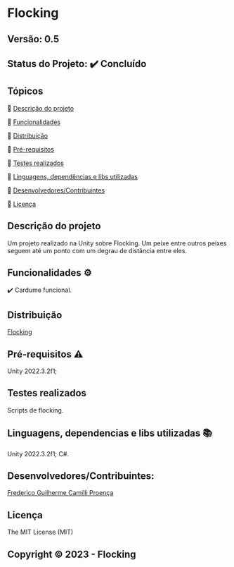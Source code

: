 # Flocking
## Versão: 0.5
## Status do Projeto: ✔️ Concluído

## Tópicos
🔹 [Descrição do projeto ](#descrição-do-projeto)

🔹 [Funcionalidades](#funcionalidades)

🔹 [Distribuição](#distribuição)

🔹 [Pré-requisitos](#pré-requisitos)

🔹 [Testes realizados](#testes-realizados)

🔹 [Linguagens, dependências e libs utilizadas](#linguagens-dependências-e-libs-utilizadas)

🔹 [Desenvolvedores/Contribuintes](#desenvolvedores/contribuintes:)

🔹 [Licença](#licença)

## Descrição do projeto
Um projeto realizado na Unity sobre Flocking. Um peixe entre outros peixes seguem até um ponto com um degrau de distância entre eles.

## Funcionalidades ⚙️
✔️ Cardume funcional.

## Distribuição
[Flocking](https://github.com/Jooper8/Flocking)

## Pré-requisitos ⚠️    
Unity 2022.3.2f1;

## Testes realizados
Scripts de flocking.

## Linguagens, dependencias e libs utilizadas 📚
Unity 2022.3.2f1;
C#.

## Desenvolvedores/Contribuintes:
[Frederico Guilherme Camilli Proença](https://github.com/Jooper8)

## Licença
The MIT License (MIT)

## Copyright ©️ 2023 - Flocking
